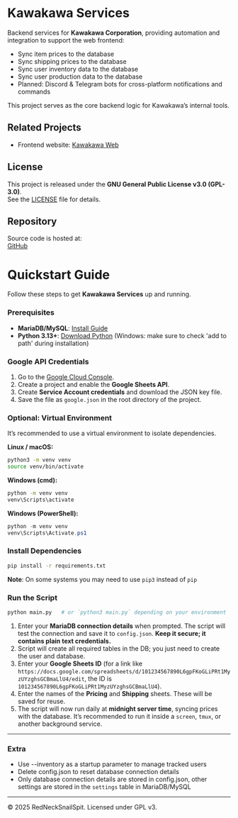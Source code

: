 # Kawakawa Services

Backend services for **Kawakawa Corporation**, providing automation and integration to support the web frontend:

- Sync item prices to the database
- Sync shipping prices to the database
- Sync user inventory data to the database
- Sync user production data to the database
- Planned: Discord & Telegram bots for cross-platform notifications and commands  

This project serves as the core backend logic for Kawakawa’s internal tools.


## Related Projects

- Frontend website: [Kawakawa Web](https://github.com/RedNeckSnailSpit/kawakawa_web)

## License

This project is released under the **GNU General Public License v3.0 (GPL-3.0)**.  
See the [LICENSE](LICENSE) file for details.

## Repository

Source code is hosted at:  
[GitHub](https://github.com/RedNeckSnailSpit/kawakawa_services)

# Quickstart Guide

Follow these steps to get **Kawakawa Services** up and running.

### Prerequisites

- **MariaDB/MySQL**: [Install Guide](https://mariadb.com/kb/en/getting-installing-and-upgrading-mariadb/)  
- **Python 3.13+**: [Download Python](https://www.python.org/downloads/) (Windows: make sure to check 'add to path' during installation)

### Google API Credentials

1. Go to the [Google Cloud Console](https://console.cloud.google.com/).  
2. Create a project and enable the **Google Sheets API**.  
3. Create **Service Account credentials** and download the JSON key file.  
4. Save the file as `google.json` in the root directory of the project.

### Optional: Virtual Environment

It’s recommended to use a virtual environment to isolate dependencies.

**Linux / macOS:**

```bash
python3 -m venv venv
source venv/bin/activate
```

**Windows (cmd):**

```cmd
python -m venv venv
venv\Scripts\activate
```

**Windows (PowerShell):**

```powershell
python -m venv venv
venv\Scripts\Activate.ps1
```

### Install Dependencies

```bash
pip install -r requirements.txt
```
**Note**: On some systems you may need to use `pip3` instead of `pip` 

### Run the Script

```bash
python main.py   # or `python3 main.py` depending on your environment
```

1. Enter your **MariaDB connection details** when prompted. The script will test the connection and save it to `config.json`. **Keep it secure; it contains plain text credentials.**  
2. Script will create all required tables in the DB; you just need to create the user and database.  
3. Enter your **Google Sheets ID** (for a link like `https://docs.google.com/spreadsheets/d/101234567890L6gpFKoGLiPRt1MyzUYzghsGCBmaLlU4/edit`, the ID is `101234567890L6gpFKoGLiPRt1MyzUYzghsGCBmaLlU4`).  
4. Enter the names of the **Pricing** and **Shipping** sheets. These will be saved for reuse.  
5. The script will now run daily at **midnight server time**, syncing prices with the database. It’s recommended to run it inside a `screen`, `tmux`, or another background service.

---

### Extra
- Use --inventory as a startup parameter to manage tracked users
- Delete config.json to reset database connection details
- Only database connection details are stored in config.json, other settings are stored in the `settings` table in MariaDB/MySQL 

---

© 2025 RedNeckSnailSpit. Licensed under GPL v3.
